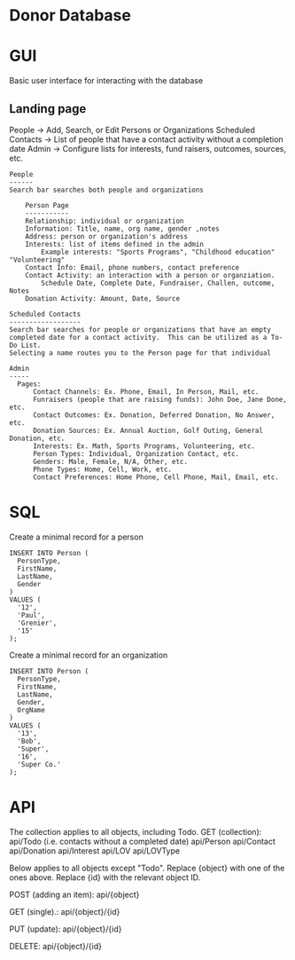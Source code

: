 #                                      Donor Database


# GUI
Basic user interface for interacting with the database

Landing page
------------
People -> Add, Search, or Edit Persons or Organizations
Scheduled Contacts -> List of people that have a contact activity without a completion date
Admin ->  Configure lists for interests, fund raisers, outcomes, sources, etc.

    People
    ------
    Search bar searches both people and organizations

        Person Page
        -----------
        Relationship: individual or organization
        Information: Title, name, org name, gender ,notes
        Address: person or organization's address
        Interests: list of items defined in the admin
            Example interests: "Sports Programs", "Childhood education" "Volunteering"
        Contact Info: Email, phone numbers, contact preference
        Contact Activity: an interaction with a person or organziation.
            Schedule Date, Complete Date, Fundraiser, Challen, outcome, Notes
        Donation Activity: Amount, Date, Source

    Scheduled Contacts
    ------------------
    Search bar searches for people or organizations that have an empty completed date for a contact activity.  This can be utilized as a To-Do List.
    Selecting a name routes you to the Person page for that individual

    Admin 
    -----
      Pages:
          Contact Channels: Ex. Phone, Email, In Person, Mail, etc.
          Funraisers (people that are raising funds): John Doe, Jane Done, etc.
          Contact Outcomes: Ex. Donation, Deferred Donation, No Answer, etc.
          Donation Sources: Ex. Annual Auction, Golf Outing, General Donation, etc.
          Interests: Ex. Math, Sports Programs, Volunteering, etc.
          Person Types: Individual, Organization Contact, etc.
          Genders: Male, Female, N/A, Other, etc.
          Phone Types: Home, Cell, Work, etc.
          Contact Preferences: Home Phone, Cell Phone, Mail, Email, etc.


# SQL

Create a minimal record for a person

```
INSERT INTO Person (
  PersonType,
  FirstName,
  LastName,
  Gender
)
VALUES (
  '12',
  'Paul',
  'Grenier',
  '15'
);
```

Create a minimal record for an organization

```
INSERT INTO Person (
  PersonType,
  FirstName,
  LastName,
  Gender,
  OrgName
)
VALUES (
  '13',
  'Bob',
  'Super',
  '16',
  'Super Co.'
);
```

# API

The collection applies to all objects, including Todo.
GET (collection):
api/Todo  (i.e. contacts without a completed date)
api/Person
api/Contact
api/Donation
api/Interest
api/LOV
api/LOVType

Below applies to all objects except "Todo". Replace {object} with one of the ones above. Replace {id} with the relevant object ID.

POST (adding an item):
api/{object}

GET (single).:
api/{object}/{id}

PUT (update):
api/{object}/{id}

DELETE:
api/{object}/{id}
